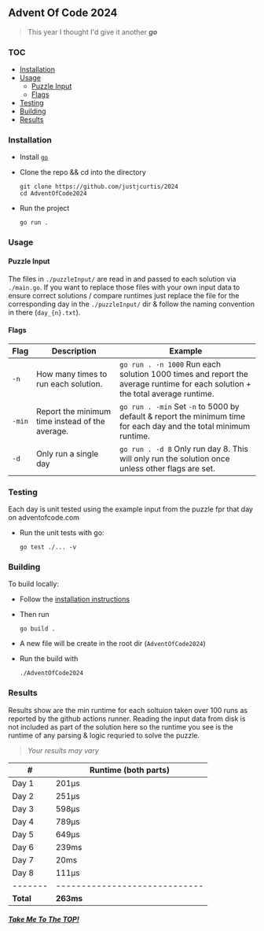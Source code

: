 ## Advent Of Code 2024

> This year I thought I'd give it another ***go*** 


### TOC

* [Installation](#installation)
* [Usage](#usage)
    * [Puzzle Input](#puzzle-input)
    * [Flags](#flags)
* [Testing](#testing)
* [Building](#building)
* [Results](#results)

### Installation
- Install [`go`](https://go.dev/doc/install)

- Clone the repo && cd into the directory

     ```
     git clone https://github.com/justjcurtis/2024
     cd AdventOfCode2024
     ```

- Run the project

    ```
    go run .
    ```

### Usage

#### Puzzle Input
The files in `./puzzleInput/` are read in and passed to each solution via `./main.go`. If you want to replace those files with your own input data to ensure correct solutions / compare runtimes just replace the file for the corresponding day in the `./puzzleInput/` dir & follow the naming convention in there (`day_{n}.txt`).

#### Flags

| Flag | Description | Example |
| ---- | ----------- | ------- |
| `-n` | How many times to run each solution. | `go run . -n 1000` Run each solution 1000 times and report the average runtime for each solution + the total average runtime. |
| `-min` | Report the minimum time instead of the average. | `go run . -min` Set `-n` to 5000 by default & report the minimum time for each day and the total minimum runtime. |
| `-d` | Only run a single day | `go run . -d 8` Only run day 8. This will only run the solution once unless other flags are set. |

### Testing
Each day is unit tested using the example input from the puzzle fpr that day on adventofcode.com

- Run the unit tests with go:

    ```
    go test ./... -v
    ```

### Building

To build locally:
- Follow the [installation instructions](#installation)
- Then run

    ```
    go build .
    ```
- A new file will be create in the root dir (`AdventOfCode2024`)
- Run the build with

    ```
    ./AdventOfCode2024 
    ```

### Results
Results show are the min runtime for each soltuion taken over 100 runs as reported by the github actions runner. Reading the input data from disk is not included as part of the solution here so the runtime you see is the runtime of any parsing & logic requried to solve the puzzle.
>*Your results may vary*

| # | Runtime (both parts) |
| - | -------------------- |
| Day 1 | 201µs |
| Day 2 | 251µs |
| Day 3 | 598µs |
| Day 4 | 789µs |
| Day 5 | 649µs |
| Day 6 | 239ms |
| Day 7 | 20ms |
| Day 8 | 111µs |
| ------- | ----------------------------- |
| **Total** | **263ms** |


##### [Take Me To The TOP!](#top)

